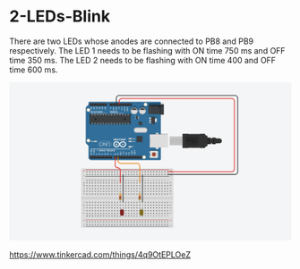 # 2-LEDs-Blink

There are two LEDs whose anodes are connected to PB8 and PB9 respectively. The LED 1 needs to be flashing with ON time 750 ms and OFF time 350 ms. The LED 2 needs to be flashing with ON time 400 and OFF time 600 ms. 

![alt text](https://github.com/khairulfaisal97/2-LEDs-Blink/blob/main/EXP_7/EXP%207.png?raw=true)

https://www.tinkercad.com/things/4q9OtEPLOeZ
